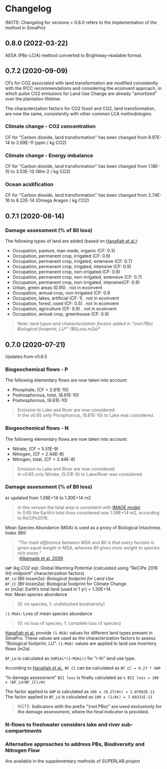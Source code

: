 # Changelog
(NOTE: Changelog for versions < 0.8.0 refers to the implementation of the method in SimaPro)

## 0.8.0 (2022-03-22)
AESA (PBs-LCIA) method converted to Brightway-readable format.

## 0.7.2 (2020-09-09)
CFs for CO2 associated with land transformation are modified consistently with the IPCC recommendations and considering the ecoinvent approach, in which pulse CO2 emissions for Land Use Change are already "amortized" over the plantation lifetime.

The characterization factors for CO2 fossil and CO2, land transformation, are now the same, consistently with other common LCA methodologies.

### **Climate change - CO2 concentration**
CF for "Carbon dioxide, land transformation" has been changed from 8.97E-14 to 2.69E-11 (ppm / kg CO2)

### **Climate change - Energy imbalance**
CF for "Carbon dioxide, land transformation" has been changed from 1.18E-15 to 3.53E-13 (Wm-2 / kg CO2)

### **Ocean acidification**
CF for "Carbon dioxide, land transformation" has been changed from 2.74E-16 to 8.22E-14 (Omega Aragon / kg CO2)

## 0.7.1 (2020-08-14)
### **Damage assessment (% of BII loss)**
The following types of land are added (based on [Hanafiah et al.](https://doi.org/10.1016/j.jclepro.2012.06.016)):
- Occupation, pasture, man made, organic (CF: 0.3)
- Occupation, permanent crop, irrigated (CF: 0.9)
- Occupation, permanent crop, irrigated, extensive (CF: 0.7)
- Occupation, permanent crop, irrigated, intensive (CF: 0.9)
- Occupation, permanent crop, non-irrigated (CF: 0.9)
- Occupation, permanent crop, non-irrigated, extensive (CF: 0.7)
- Occupation, permanent crop, non-irrigated, intensive(CF: 0.9)
- Urban, green areas (0.95) . not in ecoinvent
- Occupation, annual crop, non-irrigated (CF: 0.9
- Occupation, lakes, artificial (CF: 1) . not in ecoinvent
- Occupation, forest, used (CF: 0.5) . not in ecoinvent
- Occupation, agriculture (CF: 0.9) . not in ecoinvent
- Occupation, annual crop, greenhouse (CF: 0.9) 

> Note: *land types and characterization factors added in "(not PBs) Biological footprint, LU**" (BIILoss.m2a)*

## 0.7.0 (2020-07-21)
Updates from v0.6.5

### **Biogeochemical flows - P**  
The following elementary flows are now taken into account:
- Phosphate, (CF = 2.81E-10) 
- Poshosphorous, total, (8.61E-10)
- Poshosphorous,  (8.61E-10)
  
> Emission to Lake and River are now considered.  
> In the v0.65 only Phosphorous,  (8.61E-10) to Lake was considered.

### **Biogeochemical flows - N**  
The following elementary flows are now taken into account:
- Nitrate, (CF = 5.51E-9)
- Nitrogen, (CF = 2.44E-8)
- Nitrogen, total, (CF = 2.44E-8)

> Emission to Lake and River are now considered.  
> In v0.65 only Nitrate,  (5.51E-9) to Lake/River was considered.

### **Damage assessment (% of BII loss)**  
`At` updated from 1.08E+14 to 1.30E+14 m2  

> In this version the total area is consistent with [IMAGE model](https://models.pbl.nl/image/index.php/Download_packages)  
> In 0.65 the Earth’s total Area considered was 1.08E+14 m2, according to ReCiPe2016.

Mean Species Abundance (MSA) is used as a proxy of Biological Intactness Index (BII)
> *"The main difference between MSA and BII is that every hectare is given equal weight in MSA, whereas BII gives more weight to species rich areas."*  
> \-[Alkemade et al. 2009](https://doi.org/10.1007/s10021-009-9229-5)

`GWP` (kg CO2 eq): Global Warming Potential (calculated using "ReCiPe 2016 (H) midpoint" characterization factors)  
`BF_LU` (BII loss*m2a): Biological footprint for Land Use  
`BF_CC` (BII loss*m2a): Biological footprint for Climate Change  
`At` (m2a): Earth’s total land (used in 1 yr) = 1.30E+14   
`MSA`: Mean species abundance
> (0: no species; 1: undisturbed biodiversity)  

`(1-MSA)`: Loss of mean species abundance
> (0: no loss of species; 1: complete loss of species)  

[Hanafiah et al.](https://doi.org/10.1016/j.jclepro.2012.06.016) provide `(1-MSA)` values for different land types present in SimaPro. These values are used as the characterization factors to assess "Biological footprint, LU". `(1-MSA)` values are applied to land use inventory flows (m2a).

`BF_LU` is calculated as `SUM[Ai*(1-MSAi)]` for "i-th" land use type.

According to [Hanafiah et al.](https://doi.org/10.1016/j.jclepro.2012.06.016), `BF_CC` can be calculated as `BF_CC = 0.27 * GWP`

"In damage assessment" `BII loss` is finally calculated as `% BII loss = 100 x (BF_LU+BF_CC)/At`

The factor applied to `GWP` is calculated as `100 x (0.27/At) = 2.07692E-13`  
The factor applied to `BF_LU` is calculated as `100 x (1/At) = 7.69231E-13`

> NOTE: **Indicators with the prefix "(not PBs)" are used exclusively for the damage assessment, where the final indicator is provided.**

### **N-flows to freshwater considers lake and river sub-compartments**
### **Alternative approaches to address PBs, Biodiversity and Nitrogen Flow**
Are available in the supplementary methods of SUPERLAB project